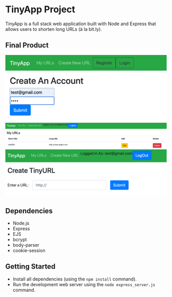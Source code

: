 # TinyApp Project

TinyApp is a full stack web application built with Node and Express that allows users to shorten long URLs (à la bit.ly).

## Final Product

!["screenshot of the registration page"](https://github.com/PFLUGS/tinyapp/blob/master/docs/urls-register.png?raw=true)
!["screenshot of the main page with URLS"](https://github.com/PFLUGS/tinyapp/blob/master/docs/urls-page.png?raw=true)
!["screenshot of the edit URLs page"](https://github.com/PFLUGS/tinyapp/blob/master/docs/urls-edit.png?raw=true)
## Dependencies

- Node.js
- Express
- EJS
- bcrypt
- body-parser
- cookie-session

## Getting Started

- Install all dependencies (using the `npm install` command).
- Run the development web server using the `node express_server.js` command.